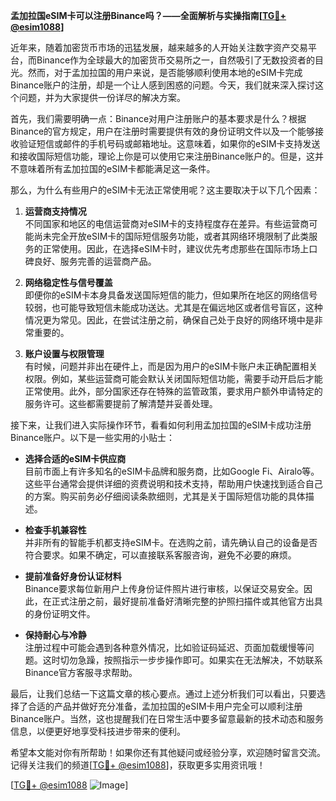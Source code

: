 **孟加拉国eSIM卡可以注册Binance吗？——全面解析与实操指南[[TG💪+ @esim1088](https://t.me/s/esim1088)]**

近年来，随着加密货币市场的迅猛发展，越来越多的人开始关注数字资产交易平台，而Binance作为全球最大的加密货币交易所之一，自然吸引了无数投资者的目光。然而，对于孟加拉国的用户来说，是否能够顺利使用本地的eSIM卡完成Binance账户的注册，却是一个让人感到困惑的问题。今天，我们就来深入探讨这个问题，并为大家提供一份详尽的解决方案。

首先，我们需要明确一点：Binance对用户注册账户的基本要求是什么？根据Binance的官方规定，用户在注册时需要提供有效的身份证明文件以及一个能够接收验证短信或邮件的手机号码或邮箱地址。这意味着，如果你的eSIM卡支持发送和接收国际短信功能，理论上你是可以使用它来注册Binance账户的。但是，这并不意味着所有孟加拉国的eSIM卡都能满足这一条件。

那么，为什么有些用户的eSIM卡无法正常使用呢？这主要取决于以下几个因素：

1. **运营商支持情况**  
   不同国家和地区的电信运营商对eSIM卡的支持程度存在差异。有些运营商可能尚未完全开放eSIM卡的国际短信服务功能，或者其网络环境限制了此类服务的正常使用。因此，在选择eSIM卡时，建议优先考虑那些在国际市场上口碑良好、服务完善的运营商产品。

2. **网络稳定性与信号覆盖**  
 即便你的eSIM卡本身具备发送国际短信的能力，但如果所在地区的网络信号较弱，也可能导致短信未能成功送达。尤其是在偏远地区或者信号盲区，这种情况更为常见。因此，在尝试注册之前，确保自己处于良好的网络环境中是非常重要的。

3. **账户设置与权限管理**  
 有时候，问题并非出在硬件上，而是因为用户的eSIM卡账户未正确配置相关权限。例如，某些运营商可能会默认关闭国际短信功能，需要手动开启后才能正常使用。此外，部分国家还存在特殊的监管政策，要求用户额外申请特定的服务许可。这些都需要提前了解清楚并妥善处理。

接下来，让我们进入实际操作环节，看看如何利用孟加拉国的eSIM卡成功注册Binance账户。以下是一些实用的小贴士：

- **选择合适的eSIM卡供应商**  
 目前市面上有许多知名的eSIM卡品牌和服务商，比如Google Fi、Airalo等。这些平台通常会提供详细的资费说明和技术支持，帮助用户快速找到适合自己的方案。购买前务必仔细阅读条款细则，尤其是关于国际短信功能的具体描述。

- **检查手机兼容性**  
 并非所有的智能手机都支持eSIM卡。在选购之前，请先确认自己的设备是否符合要求。如果不确定，可以直接联系客服咨询，避免不必要的麻烦。

- **提前准备好身份认证材料**  
 Binance要求每位新用户上传身份证件照片进行审核，以保证交易安全。因此，在正式注册之前，最好提前准备好清晰完整的护照扫描件或其他官方出具的身份证明文件。

- **保持耐心与冷静**  
 注册过程中可能会遇到各种意外情况，比如验证码延迟、页面加载缓慢等问题。这时切勿急躁，按照指示一步步操作即可。如果实在无法解决，不妨联系Binance官方客服寻求帮助。

最后，让我们总结一下这篇文章的核心要点。通过上述分析我们可以看出，只要选择了合适的产品并做好充分准备，孟加拉国的eSIM卡用户完全可以顺利注册Binance账户。当然，这也提醒我们在日常生活中要多留意最新的技术动态和服务信息，以便更好地享受科技进步带来的便利。

希望本文能对你有所帮助！如果你还有其他疑问或经验分享，欢迎随时留言交流。记得关注我们的频道[[TG💪+ @esim1088](https://t.me/s/esim1088)]，获取更多实用资讯哦！

[[TG💪+ @esim1088](https://t.me/s/esim1088) ![Image](https://i.postimg.cc/4NQfJmqS/Snipaste-2025-05-13-00-14-12.png)]